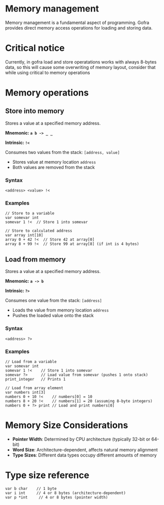 # Memory management

Memory management is a fundamental aspect of programming. Gofra provides direct memory access operations for loading and storing data.


# Critical notice
Currently, in gofra load and store operatations works with always 8-bytes data, so this will cause some overwriting of memory layout, consider that while using critical to memory operations

# Memory operations

## Store into memory
Stores a value at a specified memory address.

**Mnemonic: `a b -> _ _`**

**Intrinsic: `!<`**

Consumes two values from the stack: `[address, value]`

- Stores value at memory location `address`
- Both values are removed from the stack

### Syntax
```gofra
<address> <value> !<
```

### Examples
```gofra
// Store to a variable
var somevar int
somevar 1 !<  // Store 1 into somevar

// Store to calculated address
var array int[10]
array 0 + 42 !<  // Store 42 at array[0]
array 8 + 99 !<  // Store 99 at array[8] (if int is 4 bytes)
```

## Load from memory
Stores a value at a specified memory address.

**Mnemonic: `a -> b`**

**Intrinsic: `?>`**

Consumes one value from the stack: `[address]`

- Loads the value from memory location `address`
- Pushes the loaded value onto the stack

### Syntax
```gofra
<address> ?>
```

### Examples
```gofra
// Load from a variable
var somevar int
somevar 1 !<    // Store 1 into somevar
somevar ?>      // Load value from somevar (pushes 1 onto stack)
print_integer   // Prints 1

// Load from array element
var numbers int[3]
numbers 0 + 10 !<    // numbers[0] = 10
numbers 8 + 20 !<    // numbers[1] = 20 (assuming 8-byte integers)
numbers 0 + ?> print // Load and print numbers[0]
```

# Memory Size Considerations

- **Pointer Width**: Determined by CPU architecture (typically 32-bit or 64-bit)
- **Word Size**: Architecture-dependent, affects natural memory alignment
- **Type Sizes**: Different data types occupy different amounts of memory

# Type size reference
```gofra
var b char    // 1 byte
var i int     // 4 or 8 bytes (architecture-dependent)
var p *int     // 4 or 8 bytes (pointer width)
```